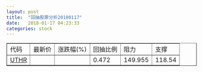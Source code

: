 ```yaml
---
layout: post
title:  "回抽股票分析20180117"
date:   2018-01-17 04:23:33
categories: stock
---
```

<script type="text/javascript">
var stockList = []
stockList.push('gb_uthr');
</script>
<table border="1">
 <tr>
 <td>代码</td>
 <td>最新价</td>
 <td>涨跌幅(%)</td>
 <td>回抽比例</td>
 <td>阻力</td>
 <td>支撑</td>
</tr>
  <tr id="uthr">
  <td><a href="http://stock.finance.sina.com.cn/usstock/quotes/UTHR.html" target="_blank">UTHR</a></td><td></td><td></td><td>0.472</td><td>149.955</td><td>118.54</td></tr>
</table>
